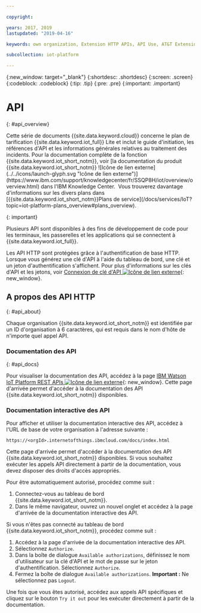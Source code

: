 ```yaml
---

copyright:

years: 2017, 2019
lastupdated: "2019-04-16"

keywords: own organization, Extension HTTP APIs, API Use, AT&T Extension, Administer AT&T

subcollection: iot-platform

---
```


{:new_window: target="\_blank"}
{:shortdesc: .shortdesc}
{:screen: .screen}
{:codeblock: .codeblock}
{:tip: .tip}
{:pre: .pre}
{:important: .important}


# API
{: #api_overview}

<p>Cette série de documents {{site.data.keyword.cloud}} concerne le plan de tarification {{site.data.keyword.iot_full}} Lite et inclut le guide d'initiation, les références d'API et les informations générales relatives au traitement des incidents.
Pour la documentation complète de la fonction {{site.data.keyword.iot_short_notm}}, voir [la documentation du produit {{site.data.keyword.iot_short_notm}} ![Icône de lien externe](../../icons/launch-glyph.svg "Icône de lien externe")](https://www.ibm.com/support/knowledgecenter/fr/SSQP8H/iot/overview/overview.html) dans l'IBM Knowledge Center.  Vous trouverez davantage d'informations sur les divers plans dans [{{site.data.keyword.iot_short_notm}}Plans de service](/docs/services/IoT?topic=iot-platform-plans_overview#plans_overview). 
</p>
{: important}

Plusieurs API sont disponibles à des fins de développement de code pour les terminaux, les passerelles et les applications qui se connectent à {{site.data.keyword.iot_full}}.

Les API HTTP sont protégées grâce à l'authentification de base HTTP. Lorsque vous générez une clé d'API à l'aide du tableau de bord, une clé et un jeton d'authentification s'affichent. Pour plus d'informations sur les clés d'API et les jetons, voir [Connexion de clé d'API ![Icône de lien externe](../../../icons/launch-glyph.svg)](https://www.ibm.com/support/knowledgecenter/SSQP8H/iot/platform/platform_authorization.html#api-key){: new_window}.


## A propos des API HTTP
{: #api_about}

Chaque organisation {{site.data.keyword.iot_short_notm}} est identifiée par un ID d'organisation à 6 caractères, qui est requis dans le nom d'hôte de n'importe quel appel API.   

### Documentation des API
{: #api_docs}

Pour visualiser la documentation des API, accédez à la page [IBM Watson IoT Platform REST APIs ![Icône de lien externe](../../../icons/launch-glyph.svg)](https://docs.internetofthings.ibmcloud.com/apis/swagger/index.html){: new_window}. Cette page d'arrivée permet d'accéder à la documentation des API {{site.data.keyword.iot_short_notm}} disponibles.

### Documentation interactive des API

Pour afficher et utiliser la documentation interactive des API, accédez à l'URL de base de votre organisation à l'adresse suivante :

`https://<orgId>.internetofthings.ibmcloud.com/docs/index.html`

Cette page d'arrivée permet d'accéder à la documentation des API {{site.data.keyword.iot_short_notm}} disponibles. Si vous souhaitez exécuter les appels API directement à partir de la documentation, vous devez disposer des droits d'accès appropriés.

Pour être automatiquement autorisé, procédez comme suit :

1. Connectez-vous au tableau de bord {{site.data.keyword.iot_short_notm}}.
2. Dans le même navigateur, ouvrez un nouvel onglet et accédez à la page d'arrivée de la documentation interactive des API.

Si vous n'êtes pas connecté au tableau de bord {{site.data.keyword.iot_short_notm}}, procédez comme suit :

1. Accédez à la page d'arrivée de la documentation interactive des API.
2. Sélectionnez `Authorize`.
3. Dans la boîte de dialogue `Available authorizations`, définissez le nom d'utilisateur sur la clé d'API et le mot de passe sur le jeton d'authentification. Sélectionnez `Authorize`.
4. Fermez la boîte de dialogue `Available authorizations`. **Important :** Ne sélectionnez pas `Logout`.

Une fois que vous êtes autorisé, accédez aux appels API spécifiques et cliquez sur le bouton `Try it out` pour les exécuter directement à partir de la documentation.

<!-- To authenticate requests to the application API, set the username to the API key and the password to the authentication token. -->
